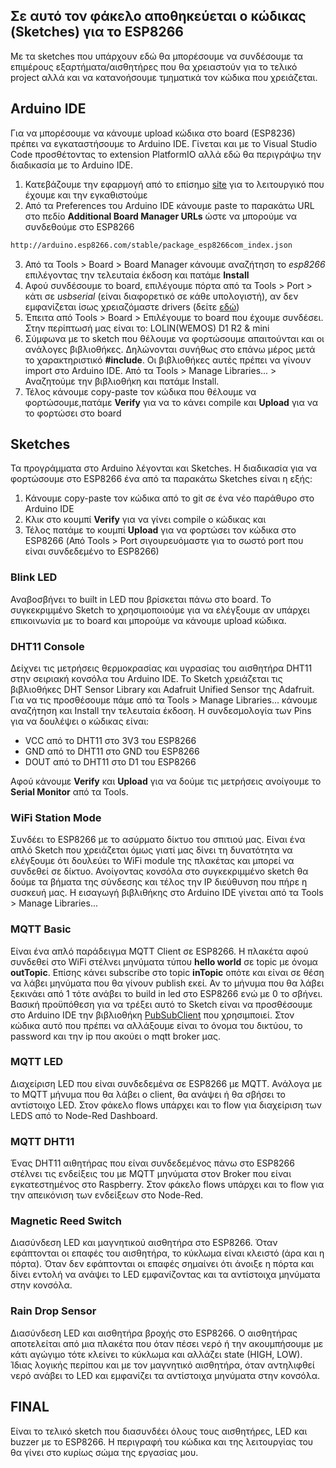 ## Σε αυτό τον φάκελο αποθηκεύεται ο κώδικας (Sketches) για το ESP8266 

Με τα sketches που υπάρχουν εδώ θα μπορέσουμε να συνδέσουμε τα επιμέρους εξαρτήματα/αισθητήρες που θα χρειαστούν για το τελικό project αλλά και να κατανοήσουμε τμηματικά τον κώδικα που χρειάζεται. 

## Arduino IDE

Για να μπορέσουμε να κάνουμε upload κώδικα στο board (ESP8236) πρέπει να εγκαταστήσουμε το Arduino IDE. Γίνεται και με το Visual Studio Code προσθέτοντας το extension PlatformIO αλλά εδώ θα περιγράψω την διαδικασία με το Arduino IDE.

1. Κατεβάζουμε την εφαρμογή από το επίσημο [site](https://www.arduino.cc/en/software) για το λειτουργικό που έχουμε και την εγκαθιστούμε
2. Από τα Preferences του Arduino IDE κάνουμε paste το παρακάτω URL στο πεδίο **Additional Board Manager URLs** ώστε να μπορούμε να συνδεθούμε στο ESP8266
```bash
http://arduino.esp8266.com/stable/package_esp8266com_index.json
```
3. Από τα Tools > Board > Board Manager κάνουμε αναζήτηση το *esp8266* επιλέγοντας την τελευταία έκδοση και πατάμε **Install**
4. Αφού συνδέσουμε το board, επιλέγουμε πόρτα από τα Tools > Port > κάτι σε *usbserial* (είναι διαφορετικό σε κάθε υπολογιστή), αν δεν εμφανίζεται ίσως χρειαζόμαστε drivers (δείτε [εδώ](https://docs.wemos.cc/en/latest/ch340_driver.html))
5. Έπειτα από Tools > Board > Επιλέγουμε το board που έχουμε συνδέσει. Στην περίπτωσή μας είναι το: LOLIN(WEMOS) D1 R2 & mini 
6. Σύμφωνα με το sketch που θέλουμε να φορτώσουμε απαιτούνται και οι ανάλογες βιβλιοθήκες. Δηλώνονται συνήθως στο επάνω μέρος μετά το χαρακτηριστικό **#include**. Οι βιβλιοθήκες αυτές πρέπει να γίνουν import στο Arduino IDE. Από τα Tools > Manage Libraries... > Αναζητούμε την βιβλιοθήκη και πατάμε Install.
7. Τέλος κάνουμε copy-paste τον κώδικα που θέλουμε να φορτώσουμε,πατάμε **Verify** για να το κάνει compile και **Upload** για να το φορτώσει στο board


## Sketches

Τα προγράμματα στο Arduino λέγονται και Sketches. Η διαδικασία για να φορτώσουμε στο ESP8266 ένα από τα παρακάτω Sketches είναι η εξής:

1. Κάνουμε copy-paste τον κώδικα από το git σε ένα νέο παράθυρο στο Arduino IDE
2. Κλικ στο κουμπί **Verify** για να γίνει compile ο κώδικας και 
3. Τέλος πατάμε το κουμπί **Upload** για να φορτώσει τον κώδικα στο ESP8266 (Από Tools > Port σιγουρευόμαστε για το σωστό port που είναι συνδεδεμένο το ESP8266)

### Blink LED

Αναβοσβήνει το built in LED που βρίσκεται πάνω στο board. Το συγκεκριμμένο Sketch το χρησιμοποιούμε για να ελέγξουμε αν υπάρχει επικοινωνία με το board και μπορούμε να κάνουμε upload κώδικα.

### DHT11 Console

Δείχνει τις μετρήσεις θερμοκρασίας και υγρασίας του αισθητήρα DHT11 στην σειριακή κονσόλα του Arduino IDE. Το Sketch χρειάζεται τις βιβλιοθήκες DHT Sensor Library και Adafruit Unified Sensor της Adafruit. Για να τις προσθέσουμε πάμε από τα Tools > Manage Libraries... κάνουμε αναζήτηση και Install την τελευταία έκδοση. Η συνδεσμολογία των Pins για να δουλέψει ο κώδικας είναι:

* VCC από το DHT11 στο 3V3 του ESP8266
* GND από το DHT11 στο GND του ESP8266
* DOUT από το DHT11 στο D1 του ESP8266

Αφού κάνουμε **Verify** και **Upload** για να δούμε τις μετρήσεις ανοίγουμε το **Serial Monitor** από τα Tools. 

### WiFi Station Mode

Συνδέει το ESP8266 με το ασύρματο δίκτυο του σπιτιού μας. Είναι ένα απλό Sketch που χρειάζεται όμως γιατί μας δίνει τη δυνατότητα να ελέγξουμε ότι δουλεύει το WiFi module της πλακέτας και μπορεί να συνδεθεί σε δίκτυο. Ανοίγοντας κονσόλα στο συγκεκριμμένο sketch θα δούμε τα βήματα της σύνδεσης και τέλος την IP διεύθυνση που πήρε η συσκευή μας. Η εισαγωγή βιβλιθήκης στο Arduino IDE γίνεται από τα Tools > Manage Libraries... 


### MQTT Basic

Είναι ένα απλό παράδειγμα MQTT Client σε ESP8266. Η πλακέτα αφού συνδεθεί στο WiFi στέλνει μηνύματα τύπου **hello world** σε topic με όνομα **outTopic**. Επίσης κάνει subscribe στο topic **inTopic** οπότε και είναι σε θέση να λάβει μηνύματα που θα γίνουν publish εκεί. Αν το μήνυμα που θα λάβει ξεκινάει από 1 τότε ανάβει το build in led στο ESP8266 ενώ με 0 το σβήνει. Βασική προϋπόθεση για να τρέξει αυτό το Sketch είναι να προσθέσουμε στο Arduino IDE την βιβλιοθήκη [PubSubClient](https://www.arduino.cc/reference/en/libraries/pubsubclient/) που χρησιμποιεί. Στον κώδικα αυτό που πρέπει να αλλάξουμε είναι το όνομα του δικτύου, το password και την ip που ακούει ο mqtt broker μας.

### MQTT LED

Διαχείριση LED που είναι συνδεδεμένα σε ESP8266 με MQTT. Ανάλογα με το MQTT μήνυμα που θα λάβει ο client, θα ανάψει ή θα σβήσει το αντίστοιχο LED. Στον φάκελο flows υπάρχει και το flow για διαχείριση των LEDS από το Node-Red Dashboard.   

### MQTT DHT11

Ένας DHT11 αιθητήρας που είναι συνδεδεμένος πάνω στο ESP8266 στέλνει τις ενδείξεις του με MQTT μηνύματα στον Broker που είναι εγκατεστημένος στο Raspberry. Στον φάκελο flows υπάρχει και το flow για την απεικόνιση των ενδείξεων στο Node-Red. 


### Magnetic Reed Switch

Διασύνδεση LED και μαγνητικού αισθητήρα στο ESP8266. Όταν εφάπτονται οι επαφές του αισθητήρα, το κύκλωμα είναι κλειστό (άρα και η πόρτα). Όταν δεν εφάπτονται οι επαφές σημαίνει ότι άνοιξε η πόρτα και δίνει εντολή να ανάψει το LED εμφανίζοντας και τα αντίστοιχα μηνύματα στην κονσόλα. 


### Rain Drop Sensor

Διασύνδεση LED και αισθητήρα βροχής στο ESP8266. Ο αισθητήρας αποτελείται από μια πλακέτα που όταν πέσει νερό ή την ακουμπήσουμε με κάτι αγώγιμο τότε κλείνει το κύκλωμα και αλλάζει state (HIGH, LOW). Ίδιας λογικής περίπου και με τον μαγνητικό αισθητήρα, όταν αντηλιφθεί νερό ανάβει το LED και εμφανίζει τα αντίστοιχα μηνύματα στην κονσόλα. 


## FINAL

Είναι το τελικό sketch που διασυνδέει όλους τους αισθητήρες, LED και buzzer με το ESP8266. Η περιγραφή του κώδικα και της λειτουργίας του θα γίνει στο κυρίως σώμα της εργασίας μου.